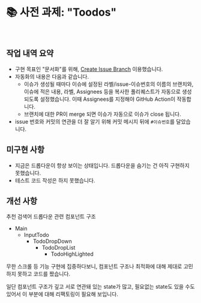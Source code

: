 # 📚 사전 과제: "Toodos"

<br/>

## 작업 내역 요약

- 구현 목표인 "문서화"를 위해, [Create Issue Branch](https://github.com/marketplace/actions/create-issue-branch#license) 이용했습니다.
- 자동화의 내용은 다음과 같습니다.
  - 이슈가 생성될 때마다 이슈에 설정된 라벨/issue-이슈번호의 이름의 브랜치와, 이슈에 적은 내용, 라벨, Assignees 등을 복사한 풀리퀘스트가 자동으로 생성되도록 설정했습니다. 이때 Assignees를 지정해야 GitHub Action이 작동합니다.
  - 브랜치에 대한 PR이 merge 되면 이슈가 자동으로 이슈가 close 됩니다.
- issue 번호와 커밋의 연관을 더 잘 알기 위해 커밋 메시지 뒤에 `#이슈번호`를 달았습니다.

## 미구현 사항

- 지금은 드롭다운이 항상 보이는 상태입니다. 드롭다운을 숨기는 건 아직 구현하지 못했습니다.
- 테스트 코드 작성은 하지 못했습니다.

## 개선 사항

추천 검색어 드롭다운 관련 컴포넌트 구조

- Main
  - InputTodo
    - TodoDropDown
      - TodoDropList
        - TodoHighLighted

무한 스크롤 등 기능 구현에 집중하다보니, 컴포넌트 구조나 최적화에 대해 제대로 고민하지 못하고 코드를 짰습니다.

일단 컴포넌트 구조가 깊고 서로 연관돼 있는 state가 많고, 필요없는 state도 있을 수도 있어서 이 부분에 대해 리팩토링이 필요해 보입니다.
